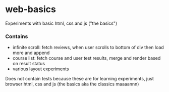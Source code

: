 # web-basics
Experiments with basic html, css and js ("the basics")

### Contains
* infinite scroll: fetch reviews, when user scrolls to bottom of div then load more and append
* course list: fetch course and user test results, merge and render based on result status
* various layout experiments

Does not contain tests because these are for learning experiments, just browser html, css and js (the basics aka the classics maaaannn)

